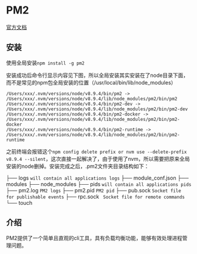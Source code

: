 # PM2

[官方文档](https://pm2.io/doc/en/runtime/quick-start/?utm_source=pm2&utm_medium=website&utm_campaign=rebranding)

## 安装

使用全局安装`npm install -g pm2`

安装成功后命令行显示内容见下图，所以全局安装其实安装在了node目录下面，而不是常见的npm包全局安装的位置（/usr/local/bin/lib/node_modules）

```shell
/Users/xxx/.nvm/versions/node/v8.9.4/bin/pm2 -> /Users/xxx/.nvm/versions/node/v8.9.4/lib/node_modules/pm2/bin/pm2
/Users/xxx/.nvm/versions/node/v8.9.4/bin/pm2-dev -> /Users/xxx/.nvm/versions/node/v8.9.4/lib/node_modules/pm2/bin/pm2-dev
/Users/xxx/.nvm/versions/node/v8.9.4/bin/pm2-docker -> /Users/xxx/.nvm/versions/node/v8.9.4/lib/node_modules/pm2/bin/pm2-docker
/Users/xxx/.nvm/versions/node/v8.9.4/bin/pm2-runtime -> /Users/xxx/.nvm/versions/node/v8.9.4/lib/node_modules/pm2/bin/pm2-runtime
```

之前终端会报错这个`npm config delete prefix or nvm use --delete-prefix v8.9.4 --silent`，这次直接一起解决了，由于使用了nvm，所以需要把原来全局安装的node删掉。安装完成之后，.pm2文件夹目录结构如下：

├── logs  	               `will contain all applications logs`
├── module_conf.json 
├── modules
├── node_modules
├── pids                 `will contain all applications pids`
├── pm2.log          `PM2 logs`
├── pm2.pid          `PM2 pid`
├── pub.sock         `Socket file for publishable events`
├── rpc.sock          ` Socket file for remote commands`
└── touch



## 介绍

PM2提供了一个简单且直观的cli工具，具有负载均衡功能，能够有效处理进程管理问题。

